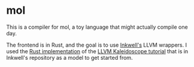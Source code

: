 mol
=====

This is a compiler for mol, a toy language that might actually compile one day.

The frontend is in Rust, and the goal is to use [Inkwell's](https://github.com/TheDan64/inkwell) LLVM wrappers. 
I used the [Rust implementation](https://github.com/TheDan64/inkwell/tree/master/examples/kaleidoscope)
of the [LLVM Kaleidoscope tutorial](https://llvm.org/docs/tutorial/MyFirstLanguageFrontend/index.html) that is in Inkwell's repository as a 
model to get started from.